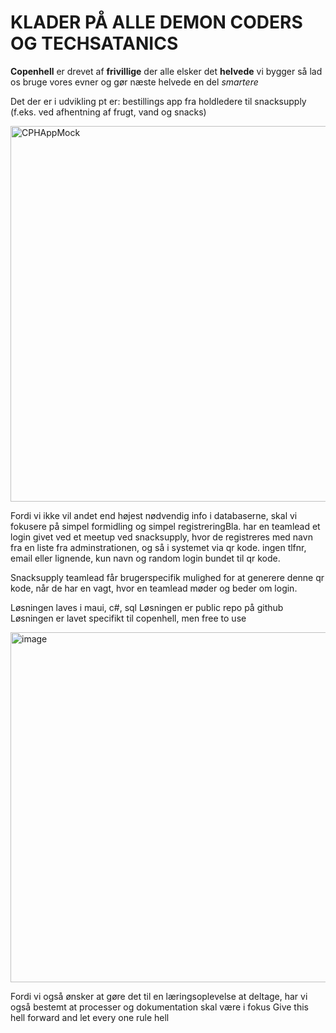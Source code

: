 

		
# KLADER PÅ ALLE DEMON CODERS OG TECHSATANICS

**Copenhell** er drevet af **frivillige** der alle elsker det **helvede** vi bygger
så lad os bruge vores evner og gør næste helvede en del _smartere_

Det der er i udvikling pt er: bestillings app fra holdledere til snacksupply (f.eks. ved afhentning af frugt, vand og snacks)

<img width="1281" height="601" alt="CPHAppMock" src="https://github.com/user-attachments/assets/0513269a-dced-43a8-b3e0-00f11be78a36" />

Fordi vi ikke vil andet end højest nødvendig info i databaserne, skal vi fokusere på simpel formidling og simpel registreringBla. har en teamlead et login givet ved et meetup ved snacksupply, hvor de registreres med navn fra en liste fra adminstrationen, og så i systemet via qr kode.
	ingen tlfnr, email eller lignende, kun navn og random login bundet til qr kode. 


Snacksupply teamlead får brugerspecifik mulighed for at generere denne qr kode, når de har en vagt, hvor en teamlead møder og beder om login. 

Løsningen laves i maui, c#, sql 
Løsningen er public repo på github
Løsningen er lavet specifikt til copenhell, men free to use 
	
<img width="514" height="560" alt="image" src="https://github.com/user-attachments/assets/f3624b45-c4ca-4226-932d-0aca4ac057ed" />


Fordi vi også ønsker at gøre det til en læringsoplevelse at deltage, har vi også bestemt at processer og dokumentation skal være i fokus
Give this hell forward and let every one rule hell

	
